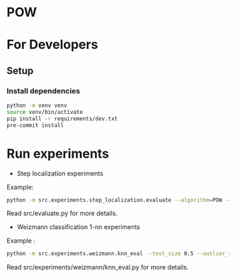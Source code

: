 # POW

# For Developers

## Setup

### Install dependencies

```bash
python -m venv venv
source venv/bin/activate
pip install -r requirements/dev.txt
pre-commit install
```

# Run experiments

* Step localization experiments

Example:

```bash
python -m src.experiments.step_localization.evaluate --algorithm=POW --keep_percentile 0.3 --reg 3 --use_unlabeled
```

Read src/evaluate.py for more details.

* Weizmann classification 1-nn experiments

Example :
```bash
python -m src.experiments.weizmann.knn_eval --test_size 0.5 --outlier_ratio 0.1 --metric pow  --m 0.9 --reg 1 --distance euclidean
```

Read src/experiments/weizmann/knn_eval.py for more details.
